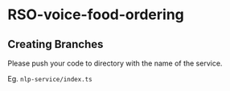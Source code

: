 # RSO-voice-food-ordering

## Creating Branches
Please push your code to directory with the name of the service.

Eg. `nlp-service/index.ts`
